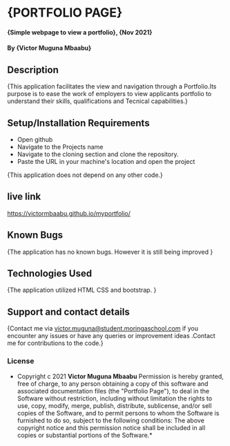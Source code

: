 # {PORTFOLIO PAGE}
#### {Simple webpage to view a portfolio}, {Nov 2021}
#### By **{Victor Muguna Mbaabu}**
## Description
{This application facilitates the view and navigation through a Portfolio.Its purpose is to ease the work of employers to view applicants portfolio to understand their skills, qualifications and Tecnical capabilities.}
## Setup/Installation Requirements
* Open github 
* Navigate to the Projects name 
* Navigate to the cloning section and clone the repository.
* Paste the URL in your machine's location and open the project


{This application does not depend on any other code.}
## live link
https://victormbaabu.github.io/myportfolio/

## Known Bugs
{The application has no known bugs. However it is still being improved }
## Technologies Used
{The application utilized HTML CSS and bootstrap. }
## Support and contact details
{Contact me via victor.muguna@student.moringaschool.com if you encounter any issues or have any queries or improvement ideas .Contact me for contributions to the code.}
### License
* Copyright c 2021 **Victor Muguna Mbaabu**
Permission is hereby granted, free of charge, to any person obtaining a copy of this software and associated documentation files (the "Portfolio Page"), to deal in the Software without restriction, including without limitation the rights to use, copy, modify, merge, publish, distribute, sublicense, and/or sell copies of the Software, and to permit persons to whom the Software is furnished to do so, subject to the following conditions:
The above copyright notice and this permission notice shall be included in all copies or substantial portions of the Software.*
